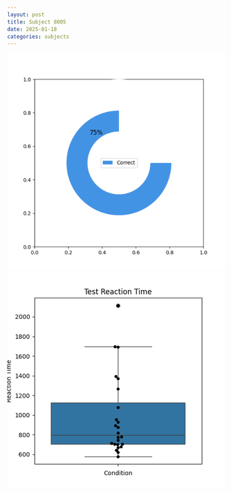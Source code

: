 ```yaml
---
layout: post
title: Subject 8005
date: 2025-01-18
categories: subjects
---
```


![](data/8005/run-22/8005_FN_acc_test.png)
![](data/8005/run-22/8005_FN_rt.png)
